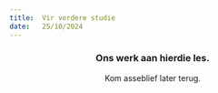```yaml
---
title:  Vir verdere studie
date:   25/10/2024
---
```


### <center>Ons werk aan hierdie les.</center>
<center>Kom asseblief later terug.</center>